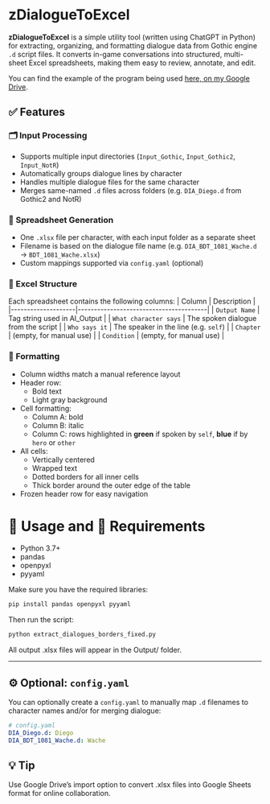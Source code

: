 # zDialogueToExcel
**zDialogueToExcel** is a simple utility tool (written using ChatGPT in Python) for extracting, organizing, and formatting dialogue data from Gothic engine `.d` script files. It converts in-game conversations into structured, multi-sheet Excel spreadsheets, making them easy to review, annotate, and edit.

You can find the example of the program being used [here, on my Google Drive](https://drive.google.com/drive/folders/1r7uP4U5n9Nm6krZx19DohA_cF-lkkouU?usp=drive_link).

## ✅ Features
### 🗂️ Input Processing
- Supports multiple input directories (`Input_Gothic`, `Input_Gothic2`, `Input_NotR`)
- Automatically groups dialogue lines by character
- Handles multiple dialogue files for the same character
- Merges same-named `.d` files across folders (e.g. `DIA_Diego.d` from Gothic2 and NotR)

### 📑 Spreadsheet Generation
- One `.xlsx` file per character, with each input folder as a separate sheet
- Filename is based on the dialogue file name (e.g. `DIA_BDT_1081_Wache.d` → `BDT_1081_Wache.xlsx`)
- Custom mappings supported via `config.yaml` (optional)

### 📄 Excel Structure
Each spreadsheet contains the following columns:
| Column             | Description                            |
|--------------------|----------------------------------------|
| `Output Name`      | Tag string used in AI_Output           |
| `What character says` | The spoken dialogue from the script |
| `Who says it`      | The speaker in the line (e.g. `self`)  |
| `Chapter`          | (empty, for manual use)                |
| `Condition`        | (empty, for manual use)                |

### 🎨 Formatting
- Column widths match a manual reference layout
- Header row:
  - Bold text
  - Light gray background
- Cell formatting:
  - Column A: bold
  - Column B: italic
  - Column C: rows highlighted in **green** if spoken by `self`, **blue** if by `hero` or `other`
- All cells:
  - Vertically centered
  - Wrapped text
  - Dotted borders for all inner cells
  - Thick border around the outer edge of the table
- Frozen header row for easy navigation

# 🚀 Usage and 📌 Requirements
- Python 3.7+
- pandas
- openpyxl
- pyyaml

Make sure you have the required libraries:
```bash
pip install pandas openpyxl pyyaml
```
Then run the script:
```bash
python extract_dialogues_borders_fixed.py
```
All output .xlsx files will appear in the Output/ folder.

---

## ⚙️ Optional: `config.yaml`
You can optionally create a `config.yaml` to manually map `.d` filenames to character names and/or for merging dialogue:
```yaml
# config.yaml
DIA_Diego.d: Diego
DIA_BDT_1081_Wache.d: Wache
```

## 💡 Tip
Use Google Drive’s import option to convert .xlsx files into Google Sheets format for online collaboration.